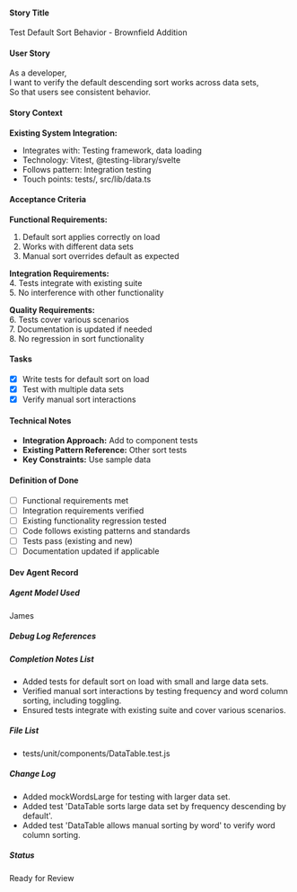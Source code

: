 #### Story Title

Test Default Sort Behavior - Brownfield Addition

#### User Story

As a developer,  
I want to verify the default descending sort works across data sets,  
So that users see consistent behavior.

#### Story Context

**Existing System Integration:**

- Integrates with: Testing framework, data loading
- Technology: Vitest, @testing-library/svelte
- Follows pattern: Integration testing
- Touch points: tests/, src/lib/data.ts

#### Acceptance Criteria

**Functional Requirements:**

1. Default sort applies correctly on load
2. Works with different data sets
3. Manual sort overrides default as expected

**Integration Requirements:**  
4. Tests integrate with existing suite  
5. No interference with other functionality  

**Quality Requirements:**  
6. Tests cover various scenarios  
7. Documentation is updated if needed  
8. No regression in sort functionality

#### Tasks

- [x] Write tests for default sort on load
- [x] Test with multiple data sets
- [x] Verify manual sort interactions

#### Technical Notes

- **Integration Approach:** Add to component tests
- **Existing Pattern Reference:** Other sort tests
- **Key Constraints:** Use sample data

#### Definition of Done

- [ ] Functional requirements met
- [ ] Integration requirements verified
- [ ] Existing functionality regression tested
- [ ] Code follows existing patterns and standards
- [ ] Tests pass (existing and new)
- [ ] Documentation updated if applicable

#### Dev Agent Record

##### Agent Model Used

James

##### Debug Log References

##### Completion Notes List

- Added tests for default sort on load with small and large data sets.
- Verified manual sort interactions by testing frequency and word column sorting, including toggling.
- Ensured tests integrate with existing suite and cover various scenarios.

##### File List

- tests/unit/components/DataTable.test.js

##### Change Log

- Added mockWordsLarge for testing with larger data set.
- Added test 'DataTable sorts large data set by frequency descending by default'.
- Added test 'DataTable allows manual sorting by word' to verify word column sorting.

##### Status
Ready for Review
